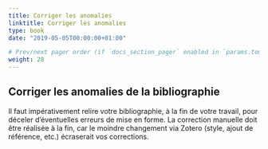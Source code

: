```yaml
---
title: Corriger les anomalies
linktitle: Corriger les anomalies
type: book
date: "2019-05-05T00:00:00+01:00"

# Prev/next pager order (if `docs_section_pager` enabled in `params.toml`)
weight: 28
---
```


## Corriger les anomalies de la bibliographie

Il faut impérativement relire votre bibliographie, à la fin de votre travail, pour déceler d’éventuelles erreurs de mise en forme. La correction manuelle doit être réalisée à la fin, car le moindre changement via Zotero (style, ajout de référence, etc.) écraserait vos corrections.
